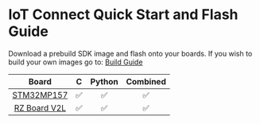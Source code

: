 # IoT Connect Quick Start and Flash Guide

Download a prebuild SDK image and flash onto your boards.
If you wish to build your own images go to: [Build Guide](../Build/README.md)

| Board                           | C  | Python | Combined |
|:-------------------------------:|:--:|:------:|:--------:|
| [STM32MP157](./STM32MP157.md)   | ✅ | ✅     | ✅       |
| [RZ Board V2L](./RZBoardV2L.md) | ✅ | ✅     | ✅       |
